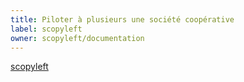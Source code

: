 ```yaml
---
title: Piloter à plusieurs une société coopérative
label: scopyleft
owner: scopyleft/documentation
---
```


[scopyleft](scopyleft.fr)
